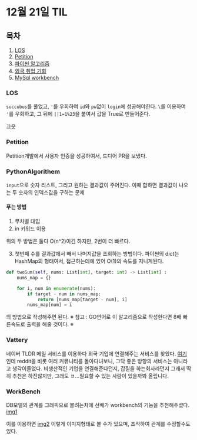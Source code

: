 # 12월 21일 TIL

## 목차
1. [LOS](#LOS)
2. [Petition](#Petition)
3. [파이썬 알고리즘](#PythonAlgorithem)
4. [외국 취업 기회](#Vattery)
5. [MySql workbench](./WorkBench)
### LOS
`succubus`를 풀었고,
`'`를 우회하여 `id`와 `pw`없이 `login`에 성공해야한다.
`\`를 이용하여 `'`를 우회하고, 그 뒤에 `||1=1%23`을 붙여서 값을 True로 만들어준다.

끄읏

### Petition
Petition개발에서 사용자 인증을 성공하여서, 드디어 PR을 보냈다.

### PythonAlgorithem
`input`으로 숫자 리스트, 그리고 원하는 결과값이 주어진다.
이때 합하면 결과값이 나오는 두 숫자의 인덱스값을 구하는 문제

#### 푸는 방법
1. 무차별 대입
2. in 키워드 이용

위의 두 방법은 둘다 O(n^2)이긴 하지만, 2번이 더 빠르다.

3. 첫번째 수를 결과값에서 빼서 나머지값을 조회하는 방법이다.
파이썬의 dict는 HashMap의 형태여서, 접근하는데에 있어 O(1)의 속도를 지니게된다.
```python
def twoSum(self, nums: List[int], target: int) -> List[int] :
    nums_map = {}

    for i, num in enumerate(nums):
        if target - num in nums_map:
            return [nums_map[target - num], i]
        nums_map[num] = i
```
의 방법으로 작성해주면 된다.
※ 참고 : GO언어로 이 알고리즘으로 작성한다면 8배 빠른속도로 출력을 해줄 것이다. ※

### Vattery
네이버 TLDR 메일 서비스를 이용하다 외국 기업에 연결해주는 서비스를 찾았다.
[여기](https://www.vettery.com/candidate/tech?utm_source=newsletter&utm_medium=tldrnewsletter&utm_term=tech&utm_content=grouped&utm_campaign=ad-92174)인데
reddit을 비롯 여러 커뮤니티를 돌아다녀보니, 그닥 좋은 방향의 서비스는 아니라고 생각이들었다.
비생산적인 기업을 연결해준다던지, 갑질을 하는회사라던지
그래서 딱히 추천은 하진않지만, 그래도 ㅍ...필요할 수 있는 사람이 있을까봐 올립니다.

### WorkBench
DB모델의 관계를 그래픽으로 볼려는차에 선배가 workbench의 기능을 추천해주셨다.
[img1](../images/workbench.jpg)

이를 이용하면
[img2](../images/workbench2.png)
이렇게 이미지형태로 볼 수가 있으며, 조작하여 관계를 수정할수도 있다.
